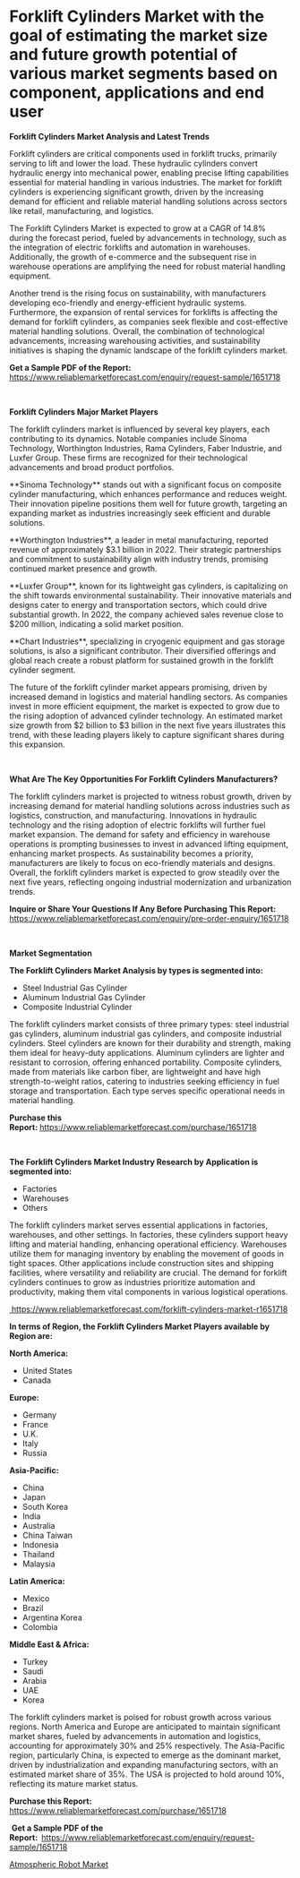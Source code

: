 <p><h1>Forklift Cylinders Market with the goal of estimating the market size and future growth potential of various market segments based on component, applications and end user</h1></p><p><strong>Forklift Cylinders Market Analysis and Latest Trends</strong></p>
<p><p>Forklift cylinders are critical components used in forklift trucks, primarily serving to lift and lower the load. These hydraulic cylinders convert hydraulic energy into mechanical power, enabling precise lifting capabilities essential for material handling in various industries. The market for forklift cylinders is experiencing significant growth, driven by the increasing demand for efficient and reliable material handling solutions across sectors like retail, manufacturing, and logistics.</p><p>The Forklift Cylinders Market is expected to grow at a CAGR of 14.8% during the forecast period, fueled by advancements in technology, such as the integration of electric forklifts and automation in warehouses. Additionally, the growth of e-commerce and the subsequent rise in warehouse operations are amplifying the need for robust material handling equipment. </p><p>Another trend is the rising focus on sustainability, with manufacturers developing eco-friendly and energy-efficient hydraulic systems. Furthermore, the expansion of rental services for forklifts is affecting the demand for forklift cylinders, as companies seek flexible and cost-effective material handling solutions. Overall, the combination of technological advancements, increasing warehousing activities, and sustainability initiatives is shaping the dynamic landscape of the forklift cylinders market.</p></p>
<p><strong>Get a Sample PDF of the Report:&nbsp;</strong> <a href="https://www.reliablemarketforecast.com/enquiry/request-sample/1651718?utm_campaign=2280&utm_medium=2&utm_source=Github&utm_content=ia&utm_term=17022025&utm_id=forklift-cylinders">https://www.reliablemarketforecast.com/enquiry/request-sample/1651718</a></p>
<p>&nbsp;</p>
<p><strong>Forklift Cylinders Major Market Players</strong></p>
<p><p>The forklift cylinders market is influenced by several key players, each contributing to its dynamics. Notable companies include Sinoma Technology, Worthington Industries, Rama Cylinders, Faber Industrie, and Luxfer Group. These firms are recognized for their technological advancements and broad product portfolios.</p><p>**Sinoma Technology** stands out with a significant focus on composite cylinder manufacturing, which enhances performance and reduces weight. Their innovation pipeline positions them well for future growth, targeting an expanding market as industries increasingly seek efficient and durable solutions.</p><p>**Worthington Industries**, a leader in metal manufacturing, reported revenue of approximately $3.1 billion in 2022. Their strategic partnerships and commitment to sustainability align with industry trends, promising continued market presence and growth.</p><p>**Luxfer Group**, known for its lightweight gas cylinders, is capitalizing on the shift towards environmental sustainability. Their innovative materials and designs cater to energy and transportation sectors, which could drive substantial growth. In 2022, the company achieved sales revenue close to $200 million, indicating a solid market position.</p><p>**Chart Industries**, specializing in cryogenic equipment and gas storage solutions, is also a significant contributor. Their diversified offerings and global reach create a robust platform for sustained growth in the forklift cylinder segment.</p><p>The future of the forklift cylinder market appears promising, driven by increased demand in logistics and material handling sectors. As companies invest in more efficient equipment, the market is expected to grow due to the rising adoption of advanced cylinder technology. An estimated market size growth from $2 billion to $3 billion in the next five years illustrates this trend, with these leading players likely to capture significant shares during this expansion.</p></p>
<p>&nbsp;</p>
<p><strong>What Are The Key Opportunities For Forklift Cylinders Manufacturers?</strong></p>
<p><p>The forklift cylinders market is projected to witness robust growth, driven by increasing demand for material handling solutions across industries such as logistics, construction, and manufacturing. Innovations in hydraulic technology and the rising adoption of electric forklifts will further fuel market expansion. The demand for safety and efficiency in warehouse operations is prompting businesses to invest in advanced lifting equipment, enhancing market prospects. As sustainability becomes a priority, manufacturers are likely to focus on eco-friendly materials and designs. Overall, the forklift cylinders market is expected to grow steadily over the next five years, reflecting ongoing industrial modernization and urbanization trends.</p></p>
<p><strong>Inquire or Share Your Questions If Any Before Purchasing This Report:</strong> <a href="https://www.reliablemarketforecast.com/enquiry/pre-order-enquiry/1651718?utm_campaign=2280&utm_medium=2&utm_source=Github&utm_content=ia&utm_term=17022025&utm_id=forklift-cylinders">https://www.reliablemarketforecast.com/enquiry/pre-order-enquiry/1651718</a></p>
<p>&nbsp;</p>
<p><strong>Market Segmentation</strong></p>
<p><strong>The Forklift Cylinders Market Analysis by types is segmented into:</strong></p>
<p><ul><li>Steel Industrial Gas Cylinder</li><li>Aluminum Industrial Gas Cylinder</li><li>Composite Industrial Cylinder</li></ul></p>
<p><p>The forklift cylinders market consists of three primary types: steel industrial gas cylinders, aluminum industrial gas cylinders, and composite industrial cylinders. Steel cylinders are known for their durability and strength, making them ideal for heavy-duty applications. Aluminum cylinders are lighter and resistant to corrosion, offering enhanced portability. Composite cylinders, made from materials like carbon fiber, are lightweight and have high strength-to-weight ratios, catering to industries seeking efficiency in fuel storage and transportation. Each type serves specific operational needs in material handling.</p></p>
<p><strong>Purchase this Report:&nbsp;</strong><a href="https://www.reliablemarketforecast.com/purchase/1651718?utm_campaign=2280&utm_medium=2&utm_source=Github&utm_content=ia&utm_term=17022025&utm_id=forklift-cylinders">https://www.reliablemarketforecast.com/purchase/1651718</a></p>
<p>&nbsp;</p>
<p><strong>The Forklift Cylinders Market Industry Research by Application is segmented into:</strong></p>
<p><ul><li>Factories</li><li>Warehouses</li><li>Others</li></ul></p>
<p><p>The forklift cylinders market serves essential applications in factories, warehouses, and other settings. In factories, these cylinders support heavy lifting and material handling, enhancing operational efficiency. Warehouses utilize them for managing inventory by enabling the movement of goods in tight spaces. Other applications include construction sites and shipping facilities, where versatility and reliability are crucial. The demand for forklift cylinders continues to grow as industries prioritize automation and productivity, making them vital components in various logistical operations.</p></p>
<p><a href="https://www.reliablemarketforecast.com/forklift-cylinders-market-r1651718?utm_campaign=2280&utm_medium=2&utm_source=Github&utm_content=ia&utm_term=17022025&utm_id=forklift-cylinders">&nbsp;https://www.reliablemarketforecast.com/forklift-cylinders-market-r1651718</a></p>
<p><strong>In terms of Region, the Forklift Cylinders Market Players available by Region are:</strong></p>
<p>
    <p> <strong> North America: </strong>
        <ul>
            <li>United States</li>
            <li>Canada</li>
        </ul>
        </p> 
    <p> <strong> Europe: </strong>
        <ul>
            <li>Germany</li>
            <li>France</li>
            <li>U.K.</li>
            <li>Italy</li>
            <li>Russia</li>
        </ul>
        </p> 
    <p> <strong> Asia-Pacific: </strong>
        <ul>
            <li>China</li>
            <li>Japan</li>
            <li>South Korea</li>
            <li>India</li>
            <li>Australia</li>
            <li>China Taiwan</li>
            <li>Indonesia</li>
            <li>Thailand</li>
            <li>Malaysia</li>
        </ul>
        </p> 
    <p> <strong> Latin America: </strong>
        <ul>
            <li>Mexico</li>
            <li>Brazil</li>
            <li>Argentina Korea</li>
            <li>Colombia</li>
        </ul>
        </p> 
    <p> <strong> Middle East & Africa: </strong>
        <ul>
            <li>Turkey</li>
            <li>Saudi</li>
            <li>Arabia</li>
            <li>UAE</li>
            <li>Korea</li>
        </ul>
    </p>
    </p>
<p><p>The forklift cylinders market is poised for robust growth across various regions. North America and Europe are anticipated to maintain significant market shares, fueled by advancements in automation and logistics, accounting for approximately 30% and 25% respectively. The Asia-Pacific region, particularly China, is expected to emerge as the dominant market, driven by industrialization and expanding manufacturing sectors, with an estimated market share of 35%. The USA is projected to hold around 10%, reflecting its mature market status.</p></p>
<p><strong>Purchase this Report: </strong><a href="https://www.reliablemarketforecast.com/purchase/1651718?utm_campaign=2280&utm_medium=2&utm_source=Github&utm_content=ia&utm_term=17022025&utm_id=forklift-cylinders">https://www.reliablemarketforecast.com/purchase/1651718</a></p>
<p>&nbsp;<strong>Get a Sample PDF of the Report:&nbsp;&nbsp;</strong><a href="https://www.reliablemarketforecast.com/enquiry/request-sample/1651718?utm_campaign=2280&utm_medium=2&utm_source=Github&utm_content=ia&utm_term=17022025&utm_id=forklift-cylinders">https://www.reliablemarketforecast.com/enquiry/request-sample/1651718</a></p>
<p><strong></strong></p>
<p><p><a href="https://github.com/pearlinewhite4692/Market-Research-Report-List-1/blob/main/atmospheric-robot-market.md?utm_campaign=2280&utm_medium=2&utm_source=Github&utm_content=ia&utm_term=17022025&utm_id=forklift-cylinders">Atmospheric Robot Market</a></p></p>
